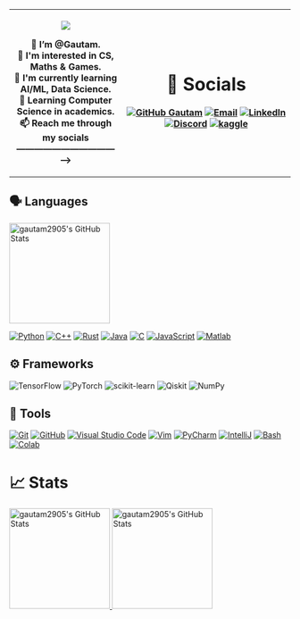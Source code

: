 <table>
  <tr>
    <th width="40%">

![](hi.gif)

👋 I’m @Gautam. <br>
👀 I'm interested in CS, Maths & Games. <br>
🌱 I'm currently learning AI/ML, Data Science. <br>
📖 Learning Computer Science in academics. <br>
📫 Reach me through my socials ———————————⟶
        </th>
      

<th>

# 🔗 Socials
[![GitHub Gautam](https://img.shields.io/github/followers/YashVardhan-AI?label=follow&style=for-the-badge&logo=github&logoColor=white&labelColor=333333)](https://github.com/gautam2905)
[![Email](https://img.shields.io/badge/Mail-004788?style=for-the-badge&logo=gmail&logoColor=white)](mailto:gautam23220@gmail.com)
[![LinkedIn](https://img.shields.io/badge/LinkedIn-0077B5?style=for-the-badge&logo=linkedin&logoColor=white)](www.linkedin.com/in/gautam-gupta-382720175)
[![Discord](https://img.shields.io/badge/Discord-7289DA?style=for-the-badge&logo=discord&logoColor=white)](https://discord.com/channels/870521430029238292)
[![kaggle](https://img.shields.io/badge/kaggle-31C3FF?style=for-the-badge&logo=kaggle&logoColor=white)](https://www.kaggle.com/gautamgupta2005)


</th>
</tr>
</table>




## 🗣 Languages
<img src="https://github-readme-stats.vercel.app/api/top-langs/?username=gautam2905&theme=dark&show_icons=true&hide_border=true&layout=compact" alt="gautam2905's GitHub Stats" height=180 />

[![Python](https://img.shields.io/badge/Python-Primary_Language-3776AB?style=for-the-badge&logo=python)](https://www.python.org/)
[![C++](https://img.shields.io/badge/C++-Good-6295CB?style=for-the-badge&logo=cplusplus)]()
[![Rust](https://img.shields.io/badge/Rust-learning-6BA299?style=for-the-badge&logo=matlab)]((https://www.rust-lang.org/)) 
[![Java](https://img.shields.io/badge/Java-Basics-E51F24?style=for-the-badge&logo=java&logoColor=white)](https://docs.oracle.com/en/java/) 
[![C](https://img.shields.io/badge/C-Learning-00427E?style=for-the-badge&logo=c&logoColor=white)]() 
[![JavaScript](https://img.shields.io/badge/JavaScript-HateIt-FFCE5A?style=for-the-badge&logo=javascript)](https://www.javascript.com/)
[![Matlab](https://img.shields.io/badge/Matlab-learning-6BA299?style=for-the-badge&logo=matlab)](https://matlab.mathworks.com/) 


## ⚙️ Frameworks
![TensorFlow](https://img.shields.io/badge/TensorFlow-%23FF6F00.svg?style=for-the-badge&logo=TensorFlow&logoColor=white)
![PyTorch](https://img.shields.io/badge/PyTorch-%23EE4C2C.svg?style=for-the-badge&logo=PyTorch&logoColor=white)
![scikit-learn](https://img.shields.io/badge/scikit--learn-%23F7931E.svg?style=for-the-badge&logo=scikit-learn&logoColor=white)
![Qiskit](https://img.shields.io/badge/Qiskit-%236929C4.svg?style=for-the-badge&logo=Qiskit&logoColor=white)
![NumPy](https://img.shields.io/badge/numpy-%23013243.svg?style=for-the-badge&logo=numpy&logoColor=white)

## 🔧 Tools
[![Git](https://img.shields.io/badge/Git-FF5611?style=for-the-badge&logo=git&logoColor=white)](https://git-scm.com/)
[![GitHub](https://img.shields.io/badge/GitHub-0D1117?style=for-the-badge&logo=github&logoColor=white)](https://github.com/)
[![Visual Studio Code](https://img.shields.io/badge/Visual_Studio_Code-22A6F2?style=for-the-badge&logo=visualstudio)](https://code.visualstudio.com/)
[![Vim](https://img.shields.io/badge/Vim-019331?style=for-the-badge&logo=vim)](https://www.vim.org/)
[![PyCharm](https://img.shields.io/badge/PyCharm-4C4C4C?style=for-the-badge&logo=pycharm)](https://www.jetbrains.com/pycharm/)
[![IntelliJ](https://img.shields.io/badge/IntelliJ_IDEA-4C4C4C?style=for-the-badge&logo=intellij%20idea)](https://www.jetbrains.com/idea/)
[![Bash](https://img.shields.io/badge/Bash-272E35?style=for-the-badge&logo=gnu%20bash&logoColor=white)](https://www.gnu.org/software/bash/)
[![Colab](https://img.shields.io/badge/Google_Colab-FF8C0A?style=for-the-badge&logo=google%20colab&logoColor=white)](https://colab.research.google.com/)

# 📈 Stats


<p align="center">
    <div style="display: inline-block;margin: auto;">
        <a href="https://github.com/gautam2905">
          <img src="https://github-readme-stats.vercel.app/api?username=gautam2905&theme=dark&show_icons=true&hide_border=true&count_private=true" alt="gautam2905's GitHub Stats" height=180/>
    	    <img src="https://github-readme-streak-stats.herokuapp.com/?user=gautam2905&theme=dark&hide_border=true" alt="gautam2905's GitHub Stats" height=180 />
</p>
